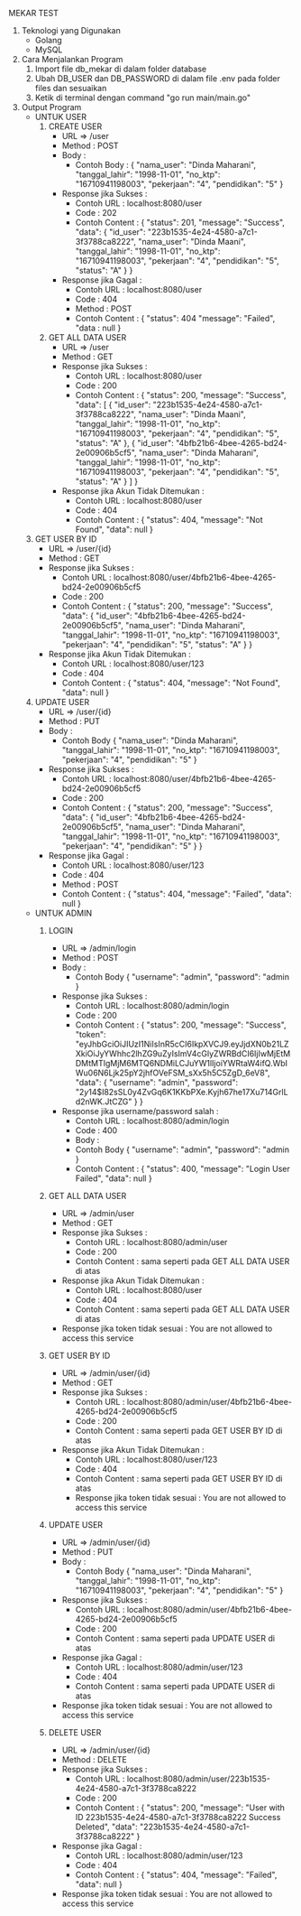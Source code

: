 MEKAR TEST

1. Teknologi yang Digunakan
    - Golang
    - MySQL
2. Cara Menjalankan Program
    1. Import file db_mekar di dalam folder database 
    2. Ubah DB_USER dan DB_PASSWORD di dalam file .env pada folder files dan sesuaikan   
    3. Ketik di terminal dengan command "go run main/main.go"
3. Output Program
    - UNTUK USER
        1. CREATE USER
            - URL => /user
            - Method : POST
            - Body :
                - Contoh Body : 
                {
                    "nama_user": "Dinda Maharani",
                    "tanggal_lahir": "1998-11-01",
                    "no_ktp": "16710941198003",
                    "pekerjaan": "4",
                    "pendidikan": "5"
                }
            - Response jika Sukses :
                - Contoh URL :
                    localhost:8080/user
                - Code : 202
                - Contoh Content : 
                    {
                        "status": 201,
                        "message": "Success",
                        "data": {
                            "id_user": "223b1535-4e24-4580-a7c1-3f3788ca8222",
                            "nama_user": "Dinda Maani",
                            "tanggal_lahir": "1998-11-01",
                            "no_ktp": "16710941198003",
                            "pekerjaan": "4",
                            "pendidikan": "5",
                            "status": "A"
                        }
                    }
            - Response jika Gagal :
                - Contoh URL :
                    localhost:8080/user
                - Code : 404 
                - Method : POST
                - Contoh Content :
                    {
                        "status": 404
                        "message": "Failed",
                        "data : null
                    }
        2. GET ALL DATA USER
            - URL => /user
            - Method : GET
            - Response jika Sukses :
                - Contoh URL :
                    localhost:8080/user
                - Code : 200
                - Contoh Content : 
                {
                        "status": 200,
                        "message": "Success",
                        "data": [
                            {
                                "id_user": "223b1535-4e24-4580-a7c1-3f3788ca8222",
                                "nama_user": "Dinda Maani",
                                "tanggal_lahir": "1998-11-01",
                                "no_ktp": "16710941198003",
                                "pekerjaan": "4",
                                "pendidikan": "5",
                                "status": "A"
                            },
                            {
                                "id_user": "4bfb21b6-4bee-4265-bd24-2e00906b5cf5",
                                "nama_user": "Dinda Maharani",
                                "tanggal_lahir": "1998-11-01",
                                "no_ktp": "16710941198003",
                                "pekerjaan": "4",
                                "pendidikan": "5",
                                "status": "A"
                            }
                        ]
                    }
            - Response jika Akun Tidak Ditemukan :
                - Contoh URL :
                    localhost:8080/user
                - Code : 404
                - Contoh Content : 
                    {
                        "status": 404,
                        "message": "Not Found",
                        "data": null
                    }
    3. GET USER BY ID
        - URL => /user/{id}
        - Method : GET
        - Response jika Sukses :
            - Contoh URL :
                localhost:8080/user/4bfb21b6-4bee-4265-bd24-2e00906b5cf5
            - Code : 200
            - Contoh Content : 
               {
                    "status": 200,
                    "message": "Success",
                    "data": {
                        "id_user": "4bfb21b6-4bee-4265-bd24-2e00906b5cf5",
                        "nama_user": "Dinda Maharani",
                        "tanggal_lahir": "1998-11-01",
                        "no_ktp": "16710941198003",
                        "pekerjaan": "4",
                        "pendidikan": "5",
                        "status": "A"
                    }
                }
        - Response jika Akun Tidak Ditemukan :
            - Contoh URL :
                localhost:8080/user/123
            - Code : 404
            - Contoh Content : 
                {
                    "status": 404,
                    "message": "Not Found",
                    "data": null
                }
    4. UPDATE USER 
        - URL => /user/{id}
        - Method : PUT
        - Body :
            - Contoh Body
                {
                    "nama_user": "Dinda Maharani",
                    "tanggal_lahir": "1998-11-01",
                    "no_ktp": "16710941198003",
                    "pekerjaan": "4",
                    "pendidikan": "5"
                }
        - Response jika Sukses :
            - Contoh URL :
                localhost:8080/user/4bfb21b6-4bee-4265-bd24-2e00906b5cf5
            - Code : 200
            - Contoh Content : 
                    {
                        "status": 200,
                        "message": "Success",
                        "data": {
                            "id_user": "4bfb21b6-4bee-4265-bd24-2e00906b5cf5",
                            "nama_user": "Dinda Maharani",
                            "tanggal_lahir": "1998-11-01",
                            "no_ktp": "16710941198003",
                            "pekerjaan": "4",
                            "pendidikan": "5"
                        }
                    }
        - Response jika Gagal :
            - Contoh URL :
                localhost:8080/user/123
            - Code : 404 
            - Method : POST
            - Contoh Content :
                {
                        "status": 404,
                        "message": "Failed",
                        "data": null
                    }
    - UNTUK ADMIN
        1. LOGIN
            - URL => /admin/login
            - Method : POST
            - Body :
                - Contoh Body
                {
                    "username": "admin",
                    "password": "admin
                }
            - Response jika Sukses :
                - Contoh URL :
                    localhost:8080/admin/login
                - Code : 200
                - Contoh Content : 
                {
                        "status": 200,
                        "message": "Success",
                        "token": "eyJhbGciOiJIUzI1NiIsInR5cCI6IkpXVCJ9.eyJjdXN0b21LZXkiOiJyYWhhc2lhZG9uZyIsImV4cGlyZWRBdCI6IjIwMjEtMDMtMTIgMjM6MTQ6NDMiLCJuYW1lIjoiYWRtaW4ifQ.WbIWu06N6Ljk25pY2jhfOVeFSM_sXx5h5C5ZgD_6eV8",
                        "data": {
                            "username": "admin",
                            "password": "$2y$14$I82sSL0y4ZvGq6K1KKbPXe.Kyjh67he17Xu714GrlLd2nWK.JtCZG"
                        }
                    }
            - Response jika username/password salah :
                - Contoh URL :
                    localhost:8080/admin/login
                - Code : 400 
                - Body :
                - Contoh Body
                    {
                        "username": "admin",
                        "password": "admin
                    }
                - Contoh Content : 
                {
                        "status": 400,
                        "message": "Login User Failed",
                        "data": null
                    }
            
        2. GET ALL DATA USER
            - URL => /admin/user
            - Method : GET
            - Response jika Sukses :
                - Contoh URL : localhost:8080/admin/user
                - Code : 200
                - Contoh Content : 
                    sama seperti pada GET ALL DATA USER di atas
            - Response jika Akun Tidak Ditemukan :
                - Contoh URL : localhost:8080/user
                - Code : 404
                - Contoh Content : 
                    sama seperti pada GET ALL DATA USER di atas                           
            - Response jika token tidak sesuai :
                You are not allowed to access this service
        3. GET USER BY ID
            - URL => /admin/user/{id}
            - Method : GET
            - Response jika Sukses :
                - Contoh URL :
                    localhost:8080/admin/user/4bfb21b6-4bee-4265-bd24-2e00906b5cf5
                - Code : 200
                - Contoh Content : 
                    sama seperti pada GET USER BY ID di atas
            - Response jika Akun Tidak Ditemukan :
                - Contoh URL :
                    localhost:8080/user/123
                - Code : 404
                - Contoh Content : 
                    sama seperti pada GET USER BY ID di atas
                - Response jika token tidak sesuai :
                    You are not allowed to access this service
        4. UPDATE USER 
            - URL => /admin/user/{id}
            - Method : PUT
            - Body :
                - Contoh Body
                {
                    "nama_user": "Dinda Maharani",
                    "tanggal_lahir": "1998-11-01",
                    "no_ktp": "16710941198003",
                    "pekerjaan": "4",
                    "pendidikan": "5"
                }
            - Response jika Sukses :
                - Contoh URL :
                    localhost:8080/admin/user/4bfb21b6-4bee-4265-bd24-2e00906b5cf5
                - Code : 200
                - Contoh Content : 
                    sama seperti pada UPDATE USER di atas
            - Response jika Gagal :
                - Contoh URL :
                    localhost:8080/admin/user/123
                - Code : 404 
                - Contoh Content :
                sama seperti pada UPDATE USER di atas
            - Response jika token tidak sesuai :
                    You are not allowed to access this service
        5. DELETE USER
            - URL => /admin/user/{id}
            - Method : DELETE
            - Response jika Sukses :
                - Contoh URL :
                    localhost:8080/admin/user/223b1535-4e24-4580-a7c1-3f3788ca8222
                - Code : 200
                - Contoh Content : 
                    {
                        "status": 200,
                        "message": "User with ID 223b1535-4e24-4580-a7c1-3f3788ca8222 Success Deleted",
                        "data": "223b1535-4e24-4580-a7c1-3f3788ca8222"
                    }
            - Response jika Gagal :
                - Contoh URL :
                    localhost:8080/admin/user/123
                - Code : 404 
                - Contoh Content :
                    {
                        "status": 404,
                        "message": "Failed",
                        "data": null
                    }
            - Response jika token tidak sesuai :
                    You are not allowed to access this service
    